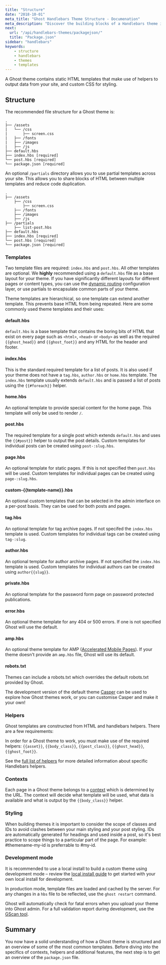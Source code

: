 ```yaml
---
title: "Structure"
date: "2018-10-01"
meta_title: "Ghost Handlebars Theme Structure - Documenation"
meta_description: "Discover the building blocks of a Handlebars theme in Ghost and start building a custom publication of your own! 👻"
next: 
  url: "/api/handlebars-themes/packagejson/"
  title: "Package.json"
sidebar: "handlebars"
keywords:
    - structure
    - handlebars
    - themes
    - templates
---
```

A Ghost theme contains static HTML templates that make use of helpers to output data from your site, and custom CSS for styling. 

## Structure

The recommended file structure for a Ghost theme is:

```bash:title=File structure
.
├── /assets
|   └── /css
|       ├── screen.css
|   ├── /fonts
|   ├── /images
|   ├── /js
├── default.hbs
├── index.hbs [required]
└── post.hbs [required]
└── package.json [required]
```

An optional `/partials` directory allows you to use partial templates across your site. This allows you to share blocks of HTML between multiple templates and reduce code duplication. 

```bash:title=File structure
.
├── /assets
    ├── /css
        ├── screen.css
    ├── /fonts
    ├── /images
    ├── /js
├── /partials
    ├── list-post.hbs
├── default.hbs
├── index.hbs [required]
└── post.hbs [required]
└── package.json [required]
```

### Templates

Two template files are required: `index.hbs` and `post.hbs`. All other templates are optional. We **highly** recommended using  a `default.hbs` file as a base layout for your theme. If you have significantly different layouts for different pages or content types, you can use the [dynamic routing](/concepts/routing/) configuration layer, or use partials to encapsulate common parts of your theme. 

Theme templates are hierarchical, so one template can extend another template. This prevents base HTML from being repeated. Here are some commonly used theme templates and their uses:

#### default.hbs
`default.hbs` is a base template that contains the boring bits of HTML that exist on every page such as `<html>`, `<head>` or `<body>` as well as the required `{{ghost_head}}` and `{{ghost_foot}}` and any HTML for the header and footer.

#### index.hbs
This is the standard required template for a list of posts. It is also used if your theme does not have a `tag.hbs`, `author.hbs` or `home.hbs` template. The `index.hbs` template usually extends `default.hbs` and is passed a list of posts using the `{{#foreach}}` helper.

#### home.hbs
An optional template to provide special content for the home page. This template will only be used to render `/`.

#### post.hbs
The required template for a single post which extends `default.hbs` and uses the `{{#post}}` helper to output the post details. Custom templates for individual posts can be created using `post-:slug.hbs`.

#### page.hbs
An optional template for static pages. If this is not specified then `post.hbs` will be used. Custom templates for individual pages can be created using `page-:slug.hbs`.

#### custom-{{template-name}}.hbs
An optional custom templates that can be selected in the admin interface on a per-post basis. They can be used for both posts and pages.

#### tag.hbs
An optional template for tag archive pages. If not specifed the `index.hbs` template is used. Custom templates for individual tags can be created using `tag-:slug`.

#### author.hbs
An optional template for author archive pages. If not specified the `index.hbs` template is used. Custom templates for individual authors can be created using `author{{slug}}`.

#### private.hbs
An optional template for the password form page on password protected publications.

#### error.hbs
An optional theme template for any 404 or 500 errors. If one is not specified Ghost will use the default.

#### amp.hbs
An optional theme template for  AMP ([Accelerated Mobile Pages](https://www.ampproject.org/docs/get_started/about-amp.html)). If your theme doesn't provide an `amp.hbs` file, Ghost will use its default.

#### robots.txt
Themes can include a robots.txt which overrides the default robots.txt provided by Ghost.

The development version of the default theme [Casper](https://github.com/TryGhost/Casper) can be used to explore how Ghost themes work, or you can customise Casper and make it your own!

### Helpers

Ghost templates are constructed from HTML and handlebars helpers. There are a few requirements:

In order for a Ghost theme to work, you must make use of the required helpers: `{{asset}}`, `{{body_class}}`, `{{post_class}}`, `{{ghost_head}}`, `{{ghost_foot}}`.

See the [full list of helpers](/api/handlebars-themes/helpers/)  for more detailed information about specific Handlebars helpers.

### Contexts

Each page in a Ghost theme belongs to a [context](/api/handlebars-themes/context/) which is determined by the URL. The context will decide what template will be used, what data is available and what is output by the `{{body_class}}` helper. 

### Styling

When building themes it is important to consider the scope of classes and IDs to avoid clashes between your main styling and your post styling. IDs are automatically generated for headings and used inside a post, so it's best practice to scope things to a particular part of the page. For example: #themename-my-id is preferrable to #my-id.

### Development mode
It is recommended to use a local install to build a custom theme using development mode – review the [local install guide](/install/local/) to get started with your own local install for development.

In production mode, template files are loaded and cached by the server. For any changes in a `hbs` file to be reflected, use the `ghost restart` command.

Ghost will automatically check for fatal errors when you upload your theme into Ghost admin. For a full validation report during development, use the [GScan tool](https://gscan.ghost.org/).


## Summary

You now have a solid understanding of how a Ghost theme is structured and an overview of some of the most common templates. Before diving into the specifics of contexts, helpers and additional features, the next step is to get an overview of the `package.json` file.
